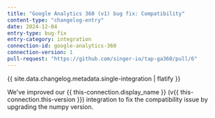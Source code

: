 ```yaml
---
title: "Google Analytics 360 (v1) bug fix: Compatibility"
content-type: "changelog-entry"
date: 2024-12-04
entry-type: bug-fix
entry-category: integration
connection-id: google-analytics-360
connection-version: 1
pull-request: "https://github.com/singer-io/tap-ga360/pull/6"
---
```

{{ site.data.changelog.metadata.single-integration | flatify }}

We've improved our {{ this-connection.display_name }} (v{{ this-connection.this-version }}) integration to fix the compatibility issue by upgrading the numpy version.